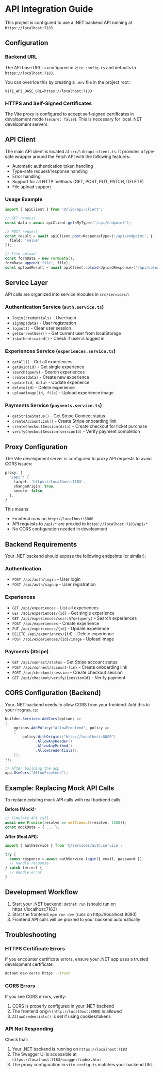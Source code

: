 # API Integration Guide

This project is configured to use a .NET backend API running at `https://localhost:7183`.

## Configuration

### Backend URL

The API base URL is configured in `vite.config.ts` and defaults to `https://localhost:7183`.

You can override this by creating a `.env` file in the project root:

```env
VITE_API_BASE_URL=https://localhost:7183
```

### HTTPS and Self-Signed Certificates

The Vite proxy is configured to accept self-signed certificates in development mode (`secure: false`). This is necessary for local .NET development servers.

## API Client

The main API client is located at `src/lib/api-client.ts`. It provides a type-safe wrapper around the Fetch API with the following features:

- Automatic authentication token handling
- Type-safe request/response handling
- Error handling
- Support for all HTTP methods (GET, POST, PUT, PATCH, DELETE)
- File upload support

### Usage Example

```typescript
import { apiClient } from '@/lib/api-client';

// GET request
const data = await apiClient.get<MyType>('/api/endpoint');

// POST request
const result = await apiClient.post<ResponseType>('/api/endpoint', {
  field: 'value'
});

// File upload
const formData = new FormData();
formData.append('file', file);
const uploadResult = await apiClient.upload<UploadResponse>('/api/upload', formData);
```

## Service Layer

API calls are organized into service modules in `src/services/`:

### Authentication Service (`auth.service.ts`)
- `login(credentials)` - User login
- `signUp(data)` - User registration
- `logout()` - Clear user session
- `getCurrentUser()` - Get current user from localStorage
- `isAuthenticated()` - Check if user is logged in

### Experiences Service (`experiences.service.ts`)
- `getAll()` - Get all experiences
- `getById(id)` - Get single experience
- `search(query)` - Search experiences
- `create(data)` - Create new experience
- `update(id, data)` - Update experience
- `delete(id)` - Delete experience
- `uploadImage(id, file)` - Upload experience image

### Payments Service (`payments.service.ts`)
- `getStripeStatus()` - Get Stripe Connect status
- `createAccountLink()` - Create Stripe onboarding link
- `createCheckoutSession(data)` - Create checkout for ticket purchase
- `verifyCheckoutSession(sessionId)` - Verify payment completion

## Proxy Configuration

The Vite development server is configured to proxy API requests to avoid CORS issues:

```typescript
proxy: {
  '/api': {
    target: 'https://localhost:7183',
    changeOrigin: true,
    secure: false,
  },
}
```

This means:
- Frontend runs on `http://localhost:8080`
- API requests to `/api/*` are proxied to `https://localhost:7183/api/*`
- No CORS configuration needed in development

## Backend Requirements

Your .NET backend should expose the following endpoints (or similar):

### Authentication
- `POST /api/auth/login` - User login
- `POST /api/auth/signup` - User registration

### Experiences
- `GET /api/experiences` - List all experiences
- `GET /api/experiences/{id}` - Get single experience
- `GET /api/experiences/search?q={query}` - Search experiences
- `POST /api/experiences` - Create experience
- `PUT /api/experiences/{id}` - Update experience
- `DELETE /api/experiences/{id}` - Delete experience
- `POST /api/experiences/{id}/image` - Upload image

### Payments (Stripe)
- `GET /api/connect/status` - Get Stripe account status
- `POST /api/connect/account-link` - Create onboarding link
- `POST /api/checkout/session` - Create checkout session
- `GET /api/checkout/verify/{sessionId}` - Verify payment

## CORS Configuration (Backend)

Your .NET backend needs to allow CORS from your frontend. Add this to your `Program.cs`:

```csharp
builder.Services.AddCors(options =>
{
    options.AddPolicy("AllowFrontend", policy =>
    {
        policy.WithOrigins("http://localhost:8080")
              .AllowAnyHeader()
              .AllowAnyMethod()
              .AllowCredentials();
    });
});

// After building the app
app.UseCors("AllowFrontend");
```

## Example: Replacing Mock API Calls

To replace existing mock API calls with real backend calls:

**Before (Mock):**
```typescript
// Simulate API call
await new Promise(resolve => setTimeout(resolve, 1000));
const mockData = { ... };
```

**After (Real API):**
```typescript
import { authService } from '@/services/auth.service';

try {
  const response = await authService.login({ email, password });
  // Handle response
} catch (error) {
  // Handle error
}
```

## Development Workflow

1. Start your .NET backend: `dotnet run` (should run on https://localhost:7183)
2. Start the frontend: `npm run dev` (runs on http://localhost:8080)
3. Frontend API calls will be proxied to your backend automatically

## Troubleshooting

### HTTPS Certificate Errors
If you encounter certificate errors, ensure your .NET app uses a trusted development certificate:
```bash
dotnet dev-certs https --trust
```

### CORS Errors
If you see CORS errors, verify:
1. CORS is properly configured in your .NET backend
2. The frontend origin (`http://localhost:8080`) is allowed
3. `AllowCredentials()` is set if using cookies/tokens

### API Not Responding
Check that:
1. Your .NET backend is running on `https://localhost:7183`
2. The Swagger UI is accessible at `https://localhost:7183/swagger/index.html`
3. The proxy configuration in `vite.config.ts` matches your backend URL

